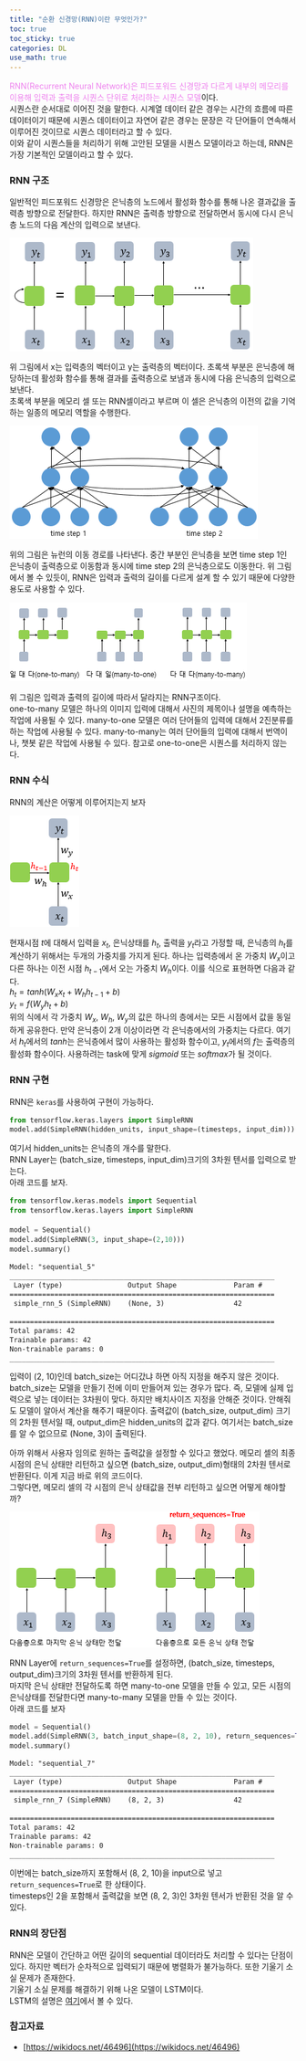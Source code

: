 ```yaml
---
title: "순환 신경망(RNN)이란 무엇인가?"
toc: true
toc_sticky: true
categories: DL
use_math: true
---
```


<span style="color:violet">RNN(Recurrent Neural Network)은 피드포워드 신경망과 다르게 내부의 메모리를 이용해 입력과 출력을 시퀀스 단위로 처리하는 시퀀스 모델</span>이다.  
시퀀스란 순서대로 이어진 것을 말한다. 시계열 데이터 같은 경우는 시간의 흐름에 따른 데이터이기 때문에 시퀀스 데이터이고 자연어 같은 경우는 문장은 각 단어들이 연속해서 이루어진 것이므로 시퀀스 데이터라고 할 수 있다.  
이와 같이 시퀀스들을 처리하기 위해 고안된 모델을 시퀀스 모델이라고 하는데, RNN은 가장 기본적인 모델이라고 할 수 있다. 

### RNN 구조

일반적인 피드포워드 신경망은 은닉층의 노드에서 활성화 함수를 통해 나온 결과값을 출력층 방향으로 전달한다. 하지만 RNN은 출력층 방향으로 전달하면서 동시에 다시 은닉층 노드의 다음 계산의 입력으로 보낸다.  

![png](/assets/images/NLP/rnn_image1.png)  

위 그림에서 x는 입력층의 벡터이고 y는 출력층의 벡터이다. 초록색 부분은 은닉층에 해당하는데 활성화 함수를 통해 결과를 출력층으로 보냄과 동시에 다음 은닉층의 입력으로 보낸다.  
초록색 부분을 메모리 셀 또는 RNN셀이라고 부르며 이 셀은 은닉층의 이전의 값을 기억하는 일종의 메모리 역할을 수행한다.

![png](/assets/images/NLP/rnn_image2.png)  

위의 그림은 뉴런의 이동 경로를 나타낸다. 중간 부분인 은닉층을 보면 time step 1인 은닉층이 출력층으로 이동함과 동시에 time step 2의 은닉층으로도 이동한다. 위 그림에서 볼 수 있듯이, RNN은 입력과 출력의 길이를 다르게 설계 할 수 있기 때문에 다양한 용도로 사용할 수 있다.  

![png](/assets/images/NLP/rnn_image3.png)  

위 그림은 입력과 출력의 길이에 따라서 달라지는 RNN구조이다.  
one-to-many 모델은 하나의 이미지 입력에 대해서 사진의 제목이나 설명을 예측하는 작업에 사용될 수 있다. many-to-one 모델은 여러 단어들의 입력에 대해서 2진분류를 하는 작업에 사용될 수 있다. many-to-many는 여러 단어들의 입력에 대해서 번역이나, 챗봇 같은 작업에 사용될 수 있다. 참고로 one-to-one은 시퀀스를 처리하지 않는다.

### RNN 수식

RNN의 계산은 어떻게 이루어지는지 보자 

![png](/assets/images/NLP/rnn_image4.png)  

현재시점 $t$에 대해서 입력을 $x_t$, 은닉상태를 $h_t$, 출력을 $y_t$라고 가정할 때, 은닉층의 $h_t$를 계산하기 위해서는 두개의 가중치를 가지게 된다. 하나는 입력층에서 온 가중치 $W_x$이고 다른 하나는 이전 시점 $h_{t-1}$에서 오는 가중치 $W_h$이다. 이를 식으로 표현하면 다음과 같다.   
$h_t = tanh(W_xx_t + W_hh_{t-1} + b)$  
$y_t = f(W_yh_t + b)$  
위의 식에서 각 가중치 $W_x$, $W_h$, $W_y$의 값은 하나의 층에서는 모든 시점에서 값을 동일하게 공유한다. 만약 은닉층이 2개 이상이라면 각 은닉층에서의 가중치는 다르다.
여기서 $h_t$에서의 $tanh$는 은닉층에서 많이 사용하는 활성화 함수이고, $y_t$에서의 $f$는 출력층의 활성화 함수이다. 사용하려는 task에 맞게 $sigmoid$ 또는 $softmax$가 될 것이다.

### RNN 구현

RNN은 `keras`를 사용하여 구현이 가능하다.  
```python
from tensorflow.keras.layers import SimpleRNN
model.add(SimpleRNN(hidden_units, input_shape=(timesteps, input_dim)))
```
여기서 hidden_units는 은닉층의 개수를 말한다.  
RNN Layer는 (batch_size, timesteps, input_dim)크기의 3차원 텐서를 입력으로 받는다.  
아래 코드를 보자.


```python
from tensorflow.keras.models import Sequential
from tensorflow.keras.layers import SimpleRNN

model = Sequential()
model.add(SimpleRNN(3, input_shape=(2,10)))
model.summary()
```

    Model: "sequential_5"
    _________________________________________________________________
     Layer (type)                Output Shape              Param #   
    =================================================================
     simple_rnn_5 (SimpleRNN)    (None, 3)                 42        
                                                                     
    =================================================================
    Total params: 42
    Trainable params: 42
    Non-trainable params: 0
    _________________________________________________________________


입력이 (2, 10)인데 batch_size는 어디갔냐 하면 아직 지정을 해주지 않은 것이다. batch_size는 모델을 만들기 전에 이미 만들어져 있는 경우가 많다. 즉, 모델에 실제 입력으로 넣는 데이터는 3차원이 맞다. 하지만 배치사이즈 지정을 안해준 것이다. 안해줘도 모델이 알아서 계산을 해주기 때문이다. 출력값이 (batch_size, output_dim) 크기의 2차원 텐서일 때, output_dim은 hidden_units의 값과 같다. 여기서는 batch_size를 알 수 없으므로 (None, 3)이 출력된다.

아까 위해서 사용자 임의로 원하는 출력값을 설정할 수 있다고 했었다. 메모리 셀의 최종 시점의 은닉 상태만 리턴하고 싶으면 (batch_size, output_dim)형태의 2차원 텐서로 반환된다. 이게 지금 바로 위의 코드이다.  
그렇다면, 메모리 셀의 각 시점의 은닉 상태값을 전부 리턴하고 싶으면 어떻게 해야할까?  

![png](/assets/images/NLP/rnn_image8.png)  

RNN Layer에 `return_sequences=True`를 설정하면, (batch_size, timesteps, output_dim)크기의 3차원 텐서를 반환하게 된다.  
마지막 은닉 상태만 전달하도록 하면 many-to-one 모델을 만들 수 있고, 모든 시점의 은닉상태를 전달한다면 many-to-many 모델을 만들 수 있는 것이다.  
아래 코드를 보자


```python
model = Sequential()
model.add(SimpleRNN(3, batch_input_shape=(8, 2, 10), return_sequences=True))
model.summary()
```

    Model: "sequential_7"
    _________________________________________________________________
     Layer (type)                Output Shape              Param #   
    =================================================================
     simple_rnn_7 (SimpleRNN)    (8, 2, 3)                 42        
                                                                     
    =================================================================
    Total params: 42
    Trainable params: 42
    Non-trainable params: 0
    _________________________________________________________________


이번에는 batch_size까지 포함해서 (8, 2, 10)을 input으로 넣고 `return_sequences=True`로 한 상태이다.  
timesteps인 2을 포함해서 출력값을 보면 (8, 2, 3)인 3차원 텐서가 반환된 것을 알 수 있다.

### RNN의 장단점
RNN은 모델이 간단하고 어떤 길이의 sequential 데이터라도 처리할 수 있다는 단점이 있다.  하지만 벡터가 순차적으로 입력되기 때문에 병렬화가 불가능하다. 또한 기울기 소실 문제가 존재한다.  
기울기 소실 문제를 해결하기 위해 나온 모델이 LSTM이다.  
LSTM의 설명은 [여기](https://dongju923.github.io/paper/LSTM_reviews/)에서 볼 수 있다.

### 참고자료
* [https://wikidocs.net/46496](https://wikidocs.net/46496)